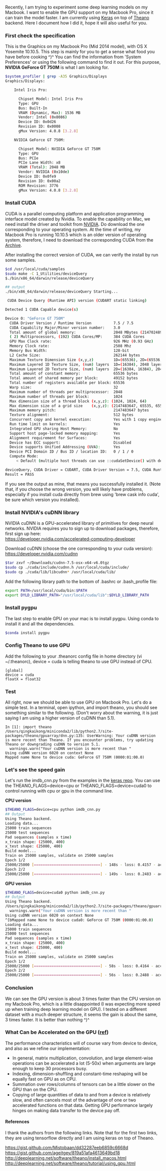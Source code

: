 Recently, I am trying to experiment some deep learning models on my Macbook. I want to enable the GPU support on my Macbook Pro, since it can train the model faster. I am currently using [Keras](https://keras.io/) on top of [Theano](http://deeplearning.net/software/theano/) backend.  Here I document how I did it, hope it will also useful for you.  

### First check the specification

This is the Graphics on my Macbook Pro (Mid 2014 model), with OS X Yosemite 10.10.5. This step is mainly for you to get a sense what food you have before cooking \^)^ You can find the information from 'System Preferences' or using the following command to find it out. For this purpose, **NVIDIA GeForce GT 750M** is what I am looking for. 

```bash
$system_profiler | grep -A35 Graphics/Displays
Graphics/Displays:

    Intel Iris Pro:

      Chipset Model: Intel Iris Pro
      Type: GPU
      Bus: Built-In
      VRAM (Dynamic, Max): 1536 MB
      Vendor: Intel (0x8086)
      Device ID: 0x0d26
      Revision ID: 0x0008
      gMux Version: 4.0.8 [3.2.8]

    NVIDIA GeForce GT 750M:

      Chipset Model: NVIDIA GeForce GT 750M
      Type: GPU
      Bus: PCIe
      PCIe Lane Width: x8
      VRAM (Total): 2048 MB
      Vendor: NVIDIA (0x10de)
      Device ID: 0x0fe9
      Revision ID: 0x00a2
      ROM Revision: 3776
      gMux Version: 4.0.8 [3.2.8]
```

### Install CUDA 

CUDA is a parallel computing platform and application programming interface model created by Nvidia. To enable the capability on Mac, we need install the driver and toolkit from [NVIDIA](https://developer.nvidia.com/cuda-downloads). Do download the one corresponding to your operating system. At the time of writing, my Macbook Pro is running 10.10.5 which is an older version of operating system, therefore, I need to download the corresponding CUDA from the [Archive](https://developer.nvidia.com/cuda-75-downloads-archive). 

After installing the correct version of CUDA, we can verify the install by run some samples.  


```bash
$cd /usr/local/cuda/samples
$sudo make -C 1_Utilities/deviceQuery
$./bin/x86_64/darwin/release/deviceQuery

## output
./bin/x86_64/darwin/release/deviceQuery Starting...

 CUDA Device Query (Runtime API) version (CUDART static linking)

Detected 1 CUDA Capable device(s)

Device 0: "GeForce GT 750M"
  CUDA Driver Version / Runtime Version          7.5 / 7.5
  CUDA Capability Major/Minor version number:    3.0
  Total amount of global memory:                 2048 MBytes (2147024896 bytes)
  ( 2) Multiprocessors, (192) CUDA Cores/MP:     384 CUDA Cores
  GPU Max Clock rate:                            926 MHz (0.93 GHz)
  Memory Clock rate:                             2508 Mhz
  Memory Bus Width:                              128-bit
  L2 Cache Size:                                 262144 bytes
  Maximum Texture Dimension Size (x,y,z)         1D=(65536), 2D=(65536, 65536), 3D=(4096, 4096, 4096)
  Maximum Layered 1D Texture Size, (num) layers  1D=(16384), 2048 layers
  Maximum Layered 2D Texture Size, (num) layers  2D=(16384, 16384), 2048 layers
  Total amount of constant memory:               65536 bytes
  Total amount of shared memory per block:       49152 bytes
  Total number of registers available per block: 65536
  Warp size:                                     32
  Maximum number of threads per multiprocessor:  2048
  Maximum number of threads per block:           1024
  Max dimension size of a thread block (x,y,z): (1024, 1024, 64)
  Max dimension size of a grid size    (x,y,z): (2147483647, 65535, 65535)
  Maximum memory pitch:                          2147483647 bytes
  Texture alignment:                             512 bytes
  Concurrent copy and kernel execution:          Yes with 1 copy engine(s)
  Run time limit on kernels:                     Yes
  Integrated GPU sharing Host Memory:            No
  Support host page-locked memory mapping:       Yes
  Alignment requirement for Surfaces:            Yes
  Device has ECC support:                        Disabled
  Device supports Unified Addressing (UVA):      Yes
  Device PCI Domain ID / Bus ID / location ID:   0 / 1 / 0
  Compute Mode:
     < Default (multiple host threads can use ::cudaSetDevice() with device simultaneously) >

deviceQuery, CUDA Driver = CUDART, CUDA Driver Version = 7.5, CUDA Runtime Version = 7.5, NumDevs = 1, Device0 = GeForce GT 750M
Result = PASS
```

If you see the output as mine, that means you successfully installed it. (Note that, if you choose the wrong version, you will likely have problems, especially if you install cuda directly from brew using 'brew cask info cuda', be sure which version you installed). 

### Install NVIDIA's cuDNN library

NVIDIA cuDNN is a GPU-accelerated library of primitives for deep neural networks. NVIDIA requires you to sign up to download packages, therefore, first sign up here:   
https://developer.nvidia.com/accelerated-computing-developer

Download cuDNN (choose the one corresponding to your cuda version):  
https://developer.nvidia.com/cudnn

```bash
$tar zxvf ~/Downloads/cudnn-7.5-osx-x64-v6.0tgz
$sudo cp ./cuda/include/cudnn.h /usr/local/cuda/include/
$sudo cp ./cuda/lib/libcudnn* /usr/local/cuda/lib/
```

Add the following library path to the bottom of .bashrc or .bash_profile file:

```bash
export PATH=/usr/local/cuda/bin:$PATH  
export DYLD_LIBRARY_PATH="/usr/local/cuda/lib":$DYLD_LIBRARY_PATH
```

### Install pygpu

The last step to enable GPU on your mac is to install pygpu. Using conda to install it and all the dependencies. 

```bash
$conda install pygpu
```

### Config Theano to use GPU

Add the following to your .theanorc config file in home directory (vi ~/.theanorc), device = cuda is telling theano to use GPU instead of CPU. 

```shell
[global]
device = cuda
floatX = float32
```

### Test

All right, now we should be able to use GPU on Macbook Pro. Let's do a simple test. In a terminal, open ipython, and import theano, you should see something similar to the following. (Don't worry about the warning, it is just saying I am using a higher version of cuDNN than 5.1). 

```ipython
In [1]: import theano
/Users/qingkaikong/miniconda2/lib/python2.7/site-packages/theano/gpuarray/dnn.py:135: UserWarning: Your cuDNN version is more recent than Theano. If you encounter problems, try updating Theano or downgrading cuDNN to version 5.1.
  warnings.warn("Your cuDNN version is more recent than "
Using cuDNN version 6020 on context None
Mapped name None to device cuda: GeForce GT 750M (0000:01:00.0)

```

### Let's see the speed gain

Let's run the imdb_cnn.py from the examples in the [keras repo](https://github.com/fchollet/keras/tree/master/examples). You can use the THEANO\_FLAGS=device=cpu or THEANO\_FLAGS=device=cuda0 to control running with cpu or gpu in the command line. 

**CPU version**  

```bash
$THEANO_FLAGS=device=cpu python imdb_cnn.py 
## Output
Using Theano backend.
Loading data...
25000 train sequences
25000 test sequences
Pad sequences (samples x time)
x_train shape: (25000, 400)
x_test shape: (25000, 400)
Build model...
Train on 25000 samples, validate on 25000 samples
Epoch 1/2
25000/25000 [==============================] - 148s - loss: 0.4157 - acc: 0.7978 - val_loss: 0.2956 - val_acc: 0.8768
Epoch 2/2
25000/25000 [==============================] - 149s - loss: 0.2483 - acc: 0.9000 - val_loss: 0.2773 - val_acc: 0.8857
```

**GPU version**

```bash
$THEANO_FLAGS=device=cuda0 python imdb_cnn.py 
## Output
Using Theano backend.
/Users/qingkaikong/miniconda2/lib/python2.7/site-packages/theano/gpuarray/dnn.py:135: UserWarning: Your cuDNN version is more recent than Theano. If you encounter problems, try updating Theano or downgrading cuDNN to version 5.1.
  warnings.warn("Your cuDNN version is more recent than "
Using cuDNN version 6020 on context None
^[bMapped name None to device cuda0: GeForce GT 750M (0000:01:00.0)
Loading data...
25000 train sequences
25000 test sequences
Pad sequences (samples x time)
x_train shape: (25000, 400)
x_test shape: (25000, 400)
Build model...
Train on 25000 samples, validate on 25000 samples
Epoch 1/2
25000/25000 [==============================] - 58s - loss: 0.4164 - acc: 0.7956 - val_loss: 0.2969 - val_acc: 0.8752
Epoch 2/2
25000/25000 [==============================] - 56s - loss: 0.2488 - acc: 0.8987 - val_loss: 0.2852 - val_acc: 0.8823
```

### Conclusion

We can see the GPU version is about 3 times faster than the CPU version on my Macbook Pro, which is a little disappointed (I was expecting more speed up when training deep learning model on GPU). I tested on a different dataset with a much deeper structure, it seems the gain is about the same, 3 times faster. It is better than nothing \^)^

### What Can be Accelerated on the GPU ([ref](http://deeplearning.net/software/theano/tutorial/using_gpu.html#what-can-be-accelerated-on-the-gpu))
The performance characteristics will of course vary from device to device, and also as we refine our implementation:

* In general, matrix multiplication, convolution, and large element-wise operations can be accelerated a lot (5-50x) when arguments are large enough to keep 30 processors busy.
* Indexing, dimension-shuffling and constant-time reshaping will be equally fast on GPU as on CPU.
* Summation over rows/columns of tensors can be a little slower on the GPU than on the CPU.
* Copying of large quantities of data to and from a device is relatively slow, and often cancels most of the advantage of one or two accelerated functions on that data. Getting GPU performance largely hinges on making data transfer to the device pay off.

#### References 

I thank the authors from the following links. Note that for the first two links, they are using tensorflow directly and I am using keras on top of Theano.   
   
https://gist.github.com/Mistobaan/dd32287eeb6859c6668d   
https://gist.github.com/ageitgey/819a51afa4613649bd18    
http://deeplearning.net/software/theano/install_macos.html
http://deeplearning.net/software/theano/tutorial/using_gpu.html


